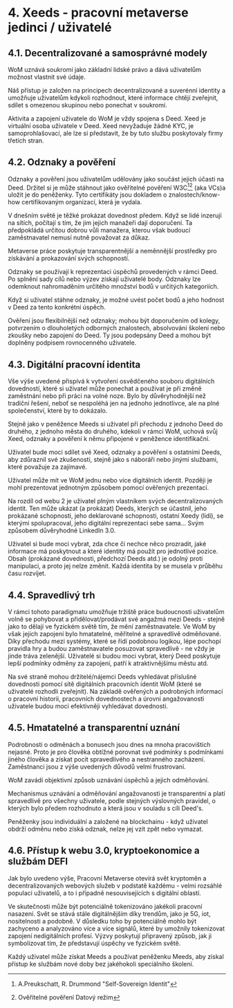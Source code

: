 # 4. Xeeds - pracovní metaverse jedinci / uživatelé

## 4.1. Decentralizované a samosprávné modely

WoM uznává soukromí jako základní lidské právo a dává uživatelům možnost vlastnit své údaje.

Náš přístup je založen na principech decentralizované a suverénní identity a umožňuje uživatelům kdykoli rozhodnout, které informace chtějí zveřejnit, sdílet s omezenou skupinou nebo ponechat v soukromí.

Aktivita a zapojení uživatele do WoM je vždy spojena s Deed. Xeed je virtuální osoba uživatele v Deed. Xeed nevyžaduje žádné KYC, je samoprohlašovací, ale lze si představit, že by tuto službu poskytovaly firmy třetích stran.

## 4.2. Odznaky a pověření

Odznaky a pověření jsou uživatelům udělovány jako součást jejich účasti na Deed. Držitel si je může stáhnout jako ověřitelné pověření W3C[^7][^8] (aka VCs)a uložit je do peněženky. Tyto certifikáty jsou dokladem o znalostech/know-how certifikovaným organizací, která je vydala.

V dnešním světě je těžké prokázat dovednost předem. Když se lidé inzerují na sítích, počítají s tím, že jim jejich manažeři dají doporučení. Ta předpokládá určitou dobrou vůli manažera, kterou však budoucí zaměstnavatel nemusí nutně považovat za důkaz.

Metaverse práce poskytuje transparentnější a neměnnější prostředky pro získávání a prokazování svých schopností.

Odznaky se používají k reprezentaci úspěchů provedených v rámci Deed. Po splnění sady cílů nebo výzev získají uživatelé body. Odznaky lze odemknout nahromaděním určitého množství bodů v určitých kategoriích.

Když si uživatel stáhne odznaky, je možné uvést počet bodů a jeho hodnost v Deed za tento konkrétní úspěch.

Ověření jsou flexibilnější než odznaky; mohou být doporučením od kolegy, potvrzením o dlouholetých odborných znalostech, absolvování školení nebo zkoušky nebo zapojení do Deed. Ty jsou podepsány Deed a mohou být doplněny podpisem rovnocenného uživatele.

## 4.3. Digitální pracovní identita

Vše výše uvedené přispívá k vytvoření osvědčeného souboru digitálních dovedností, které si uživatel může ponechat a používat je při změně zaměstnání nebo při práci na volné noze. Bylo by důvěryhodnější než tradiční řešení, neboť se nespoléhá jen na jednoho jednotlivce, ale na plné společenství, které by to dokázalo.

Stejně jako v peněžence Meeds si uživatel při přechodu z jednoho Deed do druhého, z jednoho města do druhého, kdekoli v rámci WoM, uchová svůj Xeed, odznaky a pověření k němu připojené v peněžence identifikační.

Uživatel bude moci sdílet své Xeed, odznaky a pověření s ostatními Deeds, aby zdůraznil své zkušenosti, stejně jako s náboráři nebo jinými službami, které považuje za zajímavé.

Uživatel může mít ve WoM jednu nebo více digitálních identit. Později je mohl prezentovat jednotným způsobem pomocí ověřených prezentací.

Na rozdíl od webu 2 je uživatel plným vlastníkem svých decentralizovaných identit. Ten může ukázat (a prokázat) Deeds, kterých se účastnil, jeho prokázané schopnosti, jeho deklarované schopnosti, ostatní Xeedy (lidi), se kterými spolupracoval, jeho digitální reprezentaci sebe sama... Svým způsobem důvěryhodné LinkedIn 3.0.

Uživatel si bude moci vybrat, zda chce či nechce něco prozradit, jaké informace má poskytnout a které identity má použít pro jednotlivé pozice. Obsah (prokázané dovednosti, předchozí Deeds atd.) je odolný proti manipulaci, a proto jej nelze změnit. Každá identita by se musela v průběhu času rozvíjet.

## 4.4. Spravedlivý trh

V rámci tohoto paradigmatu umožňuje tržiště práce budoucnosti uživatelům volně se pohybovat a přidělovat/prodávat své angažmá mezi Deeds - stejně jako to dělají ve fyzickém světě tím, že mění zaměstnavatele. Ve WoM by však jejich zapojení bylo hmatatelné, měřitelné a spravedlivě odměňované. Díky přechodu mezi systémy, které se řídí podobnou logikou, lépe pochopí pravidla hry a budou zaměstnavatele posuzovat spravedlivě - ne vždy je jinde tráva zelenější. Uživatelé si budou moci vybrat, který Deed poskytuje lepší podmínky odměny za zapojení, patří k atraktivnějšímu městu atd.

Na své straně mohou držitelé/nájemci Deeds vyhledávat příslušné dovednosti pomocí sítě digitálních pracovních identit WoM (které se uživatelé rozhodli zveřejnit). Na základě ověřených a podrobných informací o pracovní historii, pracovních dovednostech a úrovni angažovanosti uživatele budou moci efektivněji vyhledávat dovednosti.

## 4.5. Hmatatelné a transparentní uznání

Podrobnosti o odměnách a bonusech jsou dnes na mnoha pracovištích nejasné. Proto je pro člověka obtížné porovnat své podmínky s podmínkami jiného člověka a získat pocit spravedlivého a nestranného zacházení. Zaměstnanci jsou z výše uvedených důvodů velmi frustrovaní.

WoM zavádí objektivní způsob uznávání úspěchů a jejich odměňování.

Mechanismus uznávání a odměňování angažovanosti je transparentní a platí spravedlivě pro všechny uživatele, podle stejných výslovných pravidel, o kterých bylo předem rozhodnuto a která jsou v souladu s cíli Deed's.

Peněženky jsou individuální a založené na blockchainu - když uživatel obdrží odměnu nebo získá odznak, nelze jej vzít zpět nebo vymazat.

## 4.6. Přístup k webu 3.0, kryptoekonomice a službám DEFI

Jak bylo uvedeno výše, Pracovní Metaverse otevírá svět kryptoměn a decentralizovaných webových služeb v podstatě každému - velmi rozsáhlé populaci uživatelů, a to i případně nesouvisejících s digitální oblastí.

Ve skutečnosti může být potenciálně tokenizováno jakékoli pracovní nasazení. Svět se stává stále digitálnějším díky trendům, jako je 5G, iot, nositelnosti a podobně. V důsledku toho by potenciálně mohlo být zachyceno a analyzováno více a více signálů, které by umožnily tokenizovat zapojení nedigitálních profesí. Výzvy poskytují připravený způsob, jak ji symbolizovat tím, že představují úspěchy ve fyzickém světě.

Každý uživatel může získat Meeds a používat peněženku Meeds, aby získal přístup ke službám nové doby bez jakéhokoli speciálního školení.

[^7]: A.Preukschatt, R. Drummond "Self-Sovereign Identit"
[^8]: Ověřitelné pověření Datový režim
